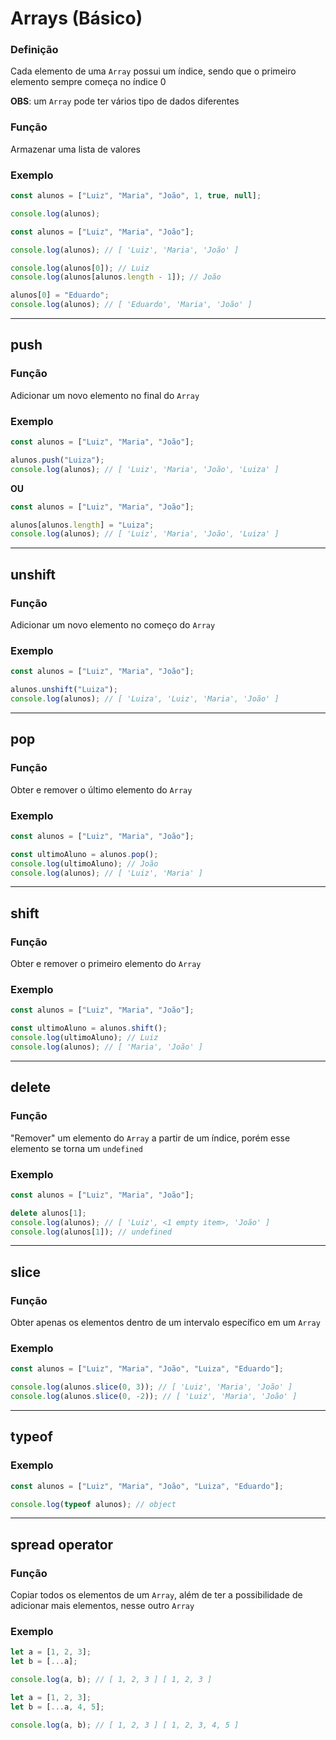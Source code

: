 # Arrays (Básico)

### Definição

Cada elemento de uma `Array` possui um índice, sendo que o primeiro elemento sempre começa no índice 0

**OBS**: um `Array` pode ter vários tipo de dados diferentes

### Função

Armazenar uma lista de valores

### Exemplo

```js
const alunos = ["Luiz", "Maria", "João", 1, true, null];

console.log(alunos);
```

```js
const alunos = ["Luiz", "Maria", "João"];

console.log(alunos); // [ 'Luiz', 'Maria', 'João' ]

console.log(alunos[0]); // Luiz
console.log(alunos[alunos.length - 1]); // João

alunos[0] = "Eduardo";
console.log(alunos); // [ 'Eduardo', 'Maria', 'João' ]
```

---

## push

### Função

Adicionar um novo elemento no final do `Array`

### Exemplo

```js
const alunos = ["Luiz", "Maria", "João"];

alunos.push("Luiza");
console.log(alunos); // [ 'Luiz', 'Maria', 'João', 'Luiza' ]
```

**OU**

```js
const alunos = ["Luiz", "Maria", "João"];

alunos[alunos.length] = "Luiza";
console.log(alunos); // [ 'Luiz', 'Maria', 'João', 'Luiza' ]
```

---

## unshift

### Função

Adicionar um novo elemento no começo do `Array`

### Exemplo

```js
const alunos = ["Luiz", "Maria", "João"];

alunos.unshift("Luiza");
console.log(alunos); // [ 'Luiza', 'Luiz', 'Maria', 'João' ]
```

---

## pop

### Função

Obter e remover o último elemento do `Array`

### Exemplo

```js
const alunos = ["Luiz", "Maria", "João"];

const ultimoAluno = alunos.pop();
console.log(ultimoAluno); // João
console.log(alunos); // [ 'Luiz', 'Maria' ]
```

---

## shift

### Função

Obter e remover o primeiro elemento do `Array`

### Exemplo

```js
const alunos = ["Luiz", "Maria", "João"];

const ultimoAluno = alunos.shift();
console.log(ultimoAluno); // Luiz
console.log(alunos); // [ 'Maria', 'João' ]
```

---

## delete

### Função

"Remover" um elemento do `Array` a partir de um índice, porém esse elemento se torna um `undefined`

### Exemplo

```js
const alunos = ["Luiz", "Maria", "João"];

delete alunos[1];
console.log(alunos); // [ 'Luiz', <1 empty item>, 'João' ]
console.log(alunos[1]); // undefined
```

---

## slice

### Função

Obter apenas os elementos dentro de um intervalo específico em um `Array`

### Exemplo

```js
const alunos = ["Luiz", "Maria", "João", "Luiza", "Eduardo"];

console.log(alunos.slice(0, 3)); // [ 'Luiz', 'Maria', 'João' ]
console.log(alunos.slice(0, -2)); // [ 'Luiz', 'Maria', 'João' ]
```

---

## typeof

### Exemplo

```js
const alunos = ["Luiz", "Maria", "João", "Luiza", "Eduardo"];

console.log(typeof alunos); // object
```

---

## spread operator

### Função

Copiar todos os elementos de um `Array`, além de ter a possibilidade de adicionar mais elementos, nesse outro `Array`

### Exemplo

```js
let a = [1, 2, 3];
let b = [...a];

console.log(a, b); // [ 1, 2, 3 ] [ 1, 2, 3 ]
```

```js
let a = [1, 2, 3];
let b = [...a, 4, 5];

console.log(a, b); // [ 1, 2, 3 ] [ 1, 2, 3, 4, 5 ]
```